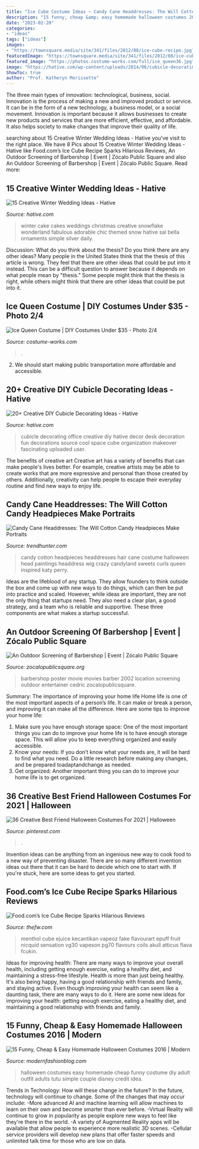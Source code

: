 ```yaml
---
title: "Ice Cube Costume Ideas ~ Candy Cane Headdresses: The Will Cotton Candy Headpieces Make Portraits"
description: "15 funny, cheap &amp; easy homemade halloween costumes 2016"
date: "2023-02-20"
categories:
- "ideas"
tags: ["ideas"]
images:
- "https://townsquare.media/site/341/files/2012/08/ice-cube-recipe.jpg?w=1200&amp;h=0&amp;zc=1&amp;s=0&amp;a=t&amp;q=89"
featuredImage: "https://townsquare.media/site/341/files/2012/08/ice-cube-recipe.jpg?w=1200&amp;h=0&amp;zc=1&amp;s=0&amp;a=t&amp;q=89"
featured_image: "https://photos.costume-works.com/full/ice_queen36.jpg"
image: "https://hative.com/wp-content/uploads/2014/06/cubicle-decorating-ideas/22-office-cubicle-decorating-ideas.jpg"
ShowToc: true
author: "Prof. Katheryn Morissette"
---
```



The three main types of innovation: technological, business, social.
Innovation is the process of making a new and improved product or service. It can be in the form of a new technology, a business model, or a social movement. Innovation is important because it allows businesses to create new products and services that are more efficient, effective, and affordable. It also helps society to make changes that improve their quality of life.

	

		
searching about 15 Creative Winter Wedding Ideas - Hative you've visit to the right place. We have 8 Pics about 15 Creative Winter Wedding Ideas - Hative like Food.com’s Ice Cube Recipe Sparks Hilarious Reviews, An Outdoor Screening of Barbershop | Event | Zócalo Public Square and also An Outdoor Screening of Barbershop | Event | Zócalo Public Square. Read more:
		
    
## 15 Creative Winter Wedding Ideas - Hative

<img loading=lazy src="https://hative.com/wp-content/uploads/2014/11/winter-wedding-ideas/13-creative-winter-wedding-ideas.jpg" onerror="this.onerror=null;this.src='https://tse2.mm.bing.net/th?id=OIP.kIFp1dvcStNG5nRVWhuQJwHaJF&amp;pid=15.1';" alt="15 Creative Winter Wedding Ideas - Hative">

_Source: hative.com_

>winter cake cakes weddings christmas creative snowflake wonderland fabulous adorable chic themed snow hative sal bella ornaments simple silver daily. 

	

Discussion: What do you think about the thesis? Do you think there are any other ideas?
Many people in the United States think that the thesis of this article is wrong. They feel that there are other ideas that could be put into it instead. This can be a difficult question to answer because it depends on what people mean by "thesis." Some people might think that the thesis is right, while others might think that there are other ideas that could be put into it.

    
## Ice Queen Costume | DIY Costumes Under $35 - Photo 2/4

<img loading=lazy src="https://photos.costume-works.com/full/ice_queen36.jpg" onerror="this.onerror=null;this.src='https://tse2.mm.bing.net/th?id=OIP.QbhfKdmKDJK9IuiDdMPU4wHaPP&amp;pid=15.1';" alt="Ice Queen Costume | DIY Costumes Under $35 - Photo 2/4">

_Source: costume-works.com_

>. 

	

2. We should start making public transportation more affordable and accessible.

    
## 20+ Creative DIY Cubicle Decorating Ideas - Hative

<img loading=lazy src="https://hative.com/wp-content/uploads/2014/06/cubicle-decorating-ideas/22-office-cubicle-decorating-ideas.jpg" onerror="this.onerror=null;this.src='https://tse1.mm.bing.net/th?id=OIP.zfJwYZoAghqS0HreZ5j_fwHaFj&amp;pid=15.1';" alt="20+ Creative DIY Cubicle Decorating Ideas - Hative">

_Source: hative.com_

>cubicle decorating office creative diy hative decor desk decoration fun decorations source cool space cube organization makeover fascinating uploaded user. 

	

The benefits of creative art
Creative art has a variety of benefits that can make people's lives better. For example, creative artists may be able to create works that are more expressive and personal than those created by others. Additionally, creativity can help people to escape their everyday routine and find new ways to enjoy life.

    
## Candy Cane Headdresses: The Will Cotton Candy Headpieces Make Portraits

<img loading=lazy src="http://cdn.trendhunterstatic.com/thumbs/will-cotton-candy-headpieces.jpeg" onerror="this.onerror=null;this.src='https://tse4.mm.bing.net/th?id=OIP.yZ8tyodXX__zi1pnt727LwAAAA&amp;pid=15.1';" alt="Candy Cane Headdresses: The Will Cotton Candy Headpieces Make Portraits">

_Source: trendhunter.com_

>candy cotton headpieces headdresses hair cane costume halloween head paintings headdress wig crazy candyland sweets curls queen inspired katy perry. 

	

Ideas are the lifeblood of any startup. They allow founders to think outside the box and come up with new ways to do things, which can then be put into practice and scaled. However, while ideas are important, they are not the only thing that startups need. They also need a clear plan, a good strategy, and a team who is reliable and supportive. These three components are what makes a startup successful.

    
## An Outdoor Screening Of Barbershop | Event | Zócalo Public Square

<img loading=lazy src="https://www.zocalopublicsquare.org/wp-content/uploads/2016/05/Barbershop-poster.jpg" onerror="this.onerror=null;this.src='https://tse4.mm.bing.net/th?id=OIP.DREKV6FlKURIcG38frzO3wHaLN&amp;pid=15.1';" alt="An Outdoor Screening of Barbershop | Event | Zócalo Public Square">

_Source: zocalopublicsquare.org_

>barbershop poster movie movies barber 2002 location screening outdoor entertainer cedric zocalopublicsquare. 

	

Summary: The importance of improving your home life
Home life is one of the most important aspects of a person’s life. It can make or break a person, and improving it can make all the difference. Here are some tips to improve your home life: 
1. Make sure you have enough storage space: One of the most important things you can do to improve your home life is to have enough storage space. This will allow you to keep everything organized and easily accessible. 
2. Know your needs: If you don’t know what your needs are, it will be hard to find what you need. Do a little research before making any changes, and be prepared toadaptandchange as needed. 
3. Get organized: Another important thing you can do to improve your home life is to get organized.

    
## 36 Creative Best Friend Halloween Costumes For 2021 | Halloween

<img loading=lazy src="https://i.pinimg.com/736x/1a/8d/69/1a8d69769b0b6afbdbe292da27ff8cf5.jpg" onerror="this.onerror=null;this.src='https://tse2.mm.bing.net/th?id=OIP.IcP4pEbkBiOG6VfsP7uhigHaLG&amp;pid=15.1';" alt="36 Creative Best Friend Halloween Costumes For 2021 | Halloween">

_Source: pinterest.com_

>. 

	

Invention ideas can be anything from an ingenious new way to cook food to a new way of preventing disaster. There are so many different invention ideas out there that it can be hard to decide which one to start with. If you're stuck, here are some ideas to get you started.

    
## Food.com’s Ice Cube Recipe Sparks Hilarious Reviews

<img loading=lazy src="https://townsquare.media/site/341/files/2012/08/ice-cube-recipe.jpg?w=1200&amp;h=0&amp;zc=1&amp;s=0&amp;a=t&amp;q=89" onerror="this.onerror=null;this.src='https://tse4.mm.bing.net/th?id=OIP.Ng-LdEGOFdUZ149jTA2PWwHaE8&amp;pid=15.1';" alt="Food.com’s Ice Cube Recipe Sparks Hilarious Reviews">

_Source: thefw.com_

>menthol cube ejuice kecantikan vapeoz fake flavourart epuff fruit nicquid sensation vg30 vapeson pg70 flavours coils akull atticus flava fcukin. 

	

Ideas for improving health: There are many ways to improve your overall health, including getting enough exercise, eating a healthy diet, and maintaining a stress-free lifestyle.
Health is more than just being healthy. It's also being happy, having a good relationship with friends and family, and staying active. Even though improving your health can seem like a daunting task, there are many ways to do it. Here are some new ideas for improving your health: getting enough exercise, eating a healthy diet, and maintaining a good relationship with friends and family.

    
## 15 Funny, Cheap &amp; Easy Homemade Halloween Costumes 2016 | Modern

<img loading=lazy src="http://modernfashionblog.com/wp-content/uploads/2016/08/15-Funny-Cheap-Easy-Homemade-Halloween-Costumes-2016-7.jpg" onerror="this.onerror=null;this.src='https://tse1.mm.bing.net/th?id=OIP._z8CbA1oGWILw6lcIYuCuwCYEs&amp;pid=15.1';" alt="15 Funny, Cheap &amp; Easy Homemade Halloween Costumes 2016 | Modern">

_Source: modernfashionblog.com_

>halloween costumes easy homemade cheap funny costume diy adult outfit adults tutu simple couple disney credit idea. 

	

Trends in Technology: How will these change in the future?
In the future, technology will continue to change. Some of the changes that may occur include: 
-More advanced AI and machine learning will allow machines to learn on their own and become smarter than ever before.
-Virtual Reality will continue to grow in popularity as people explore new ways to feel like they're there in the world.
-A variety of Augmented Reality apps will be available that allow people to experience more realistic 3D scenes.
-Cellular service providers will develop new plans that offer faster speeds and unlimited talk time for those who are low on data.

